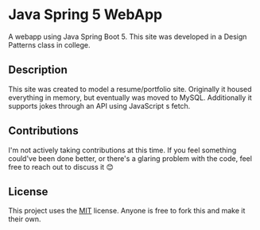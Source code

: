 # Java Spring 5 WebApp
A webapp using Java Spring Boot 5. This site was developed in a Design Patterns class in college.

## Description
This site was created to model a resume/portfolio site. Originally it housed everything in memory, but eventually was moved to MySQL. Additionally it supports jokes through an API using JavaScript
s fetch.

## Contributions
I'm not actively taking contributions at this time. If you feel something could've been done better, or there's a glaring problem with the code, feel free to reach out to discuss it 😊

## License
This project uses the [MIT](LICENSE) license. Anyone is free to fork this and make it their own.
